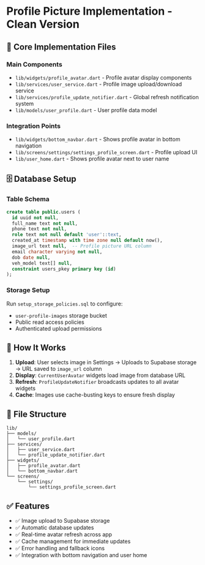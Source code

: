 # Profile Picture Implementation - Clean Version

## 🎯 **Core Implementation Files**

### **Main Components**
- `lib/widgets/profile_avatar.dart` - Profile avatar display components
- `lib/services/user_service.dart` - Profile image upload/download service
- `lib/services/profile_update_notifier.dart` - Global refresh notification system
- `lib/models/user_profile.dart` - User profile data model

### **Integration Points**
- `lib/widgets/bottom_navbar.dart` - Shows profile avatar in bottom navigation
- `lib/screens/settings/settings_profile_screen.dart` - Profile upload UI
- `lib/user_home.dart` - Shows profile avatar next to user name

## 🗄️ **Database Setup**

### **Table Schema**
```sql
create table public.users (
  id uuid not null,
  full_name text not null,
  phone text not null,
  role text not null default 'user'::text,
  created_at timestamp with time zone null default now(),
  image_url text null,  -- Profile picture URL column
  email character varying not null,
  dob date null,
  veh_model text[] null,
  constraint users_pkey primary key (id)
);
```

### **Storage Setup**
Run `setup_storage_policies.sql` to configure:
- `user-profile-images` storage bucket
- Public read access policies
- Authenticated upload permissions

## 🚀 **How It Works**

1. **Upload**: User selects image in Settings → Uploads to Supabase storage → URL saved to `image_url` column
2. **Display**: `CurrentUserAvatar` widgets load image from database URL
3. **Refresh**: `ProfileUpdateNotifier` broadcasts updates to all avatar widgets
4. **Cache**: Images use cache-busting keys to ensure fresh display

## 📁 **File Structure**
```
lib/
├── models/
│   └── user_profile.dart
├── services/
│   ├── user_service.dart
│   └── profile_update_notifier.dart
├── widgets/
│   ├── profile_avatar.dart
│   └── bottom_navbar.dart
└── screens/
    └── settings/
        └── settings_profile_screen.dart
```

## ✅ **Features**
- ✅ Image upload to Supabase storage
- ✅ Automatic database updates
- ✅ Real-time avatar refresh across app
- ✅ Cache management for immediate updates
- ✅ Error handling and fallback icons
- ✅ Integration with bottom navigation and user home
